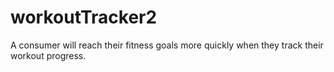 # workoutTracker2
A consumer will reach their fitness goals more quickly when they track their workout progress.

